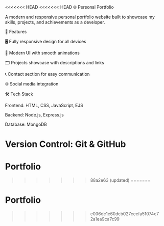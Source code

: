 <<<<<<< HEAD
<<<<<<< HEAD
🌐 Personal Portfolio


A modern and responsive personal portfolio website built to showcase my skills, projects, and achievements as a developer.

🚀 Features

🖥️ Fully responsive design for all devices

🎨 Modern UI with smooth animations

🗂️ Projects showcase with descriptions and links

📞 Contact section for easy communication

🌐 Social media integration

🛠️ Tech Stack

Frontend: HTML, CSS, JavaScript, EJS

Backend: Node.js, Express.js

Database: MongoDB

Version Control: Git & GitHub
=======
# Portfolio
>>>>>>> 88a2e63 (updated)
=======
# Portfolio
>>>>>>> e006dc1e60dcb027ceefa51074c72a1ea9ca7c99
